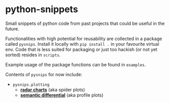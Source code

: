 # python-snippets
Small snippets of python code from past projects that could be useful in the future. 

Functionalities with high potential for reusability are collected in a package called `pysnips`. Install it locally with `pip install .` in your favourite virtual env. Code that is less suited for packaging or just too hackish (or not yet sorted) resides in `scripts`. 

Example usage of the package functions can be found in `examples`.

Contents of `pysnips` for now include:

- `pysnips.plotting`
	- **[radar charts](examples/radar_chart_example.py)** (aka spider plots)
	- **[semantic differential](examples/sem_diff_example.py)** (aka profile plots)